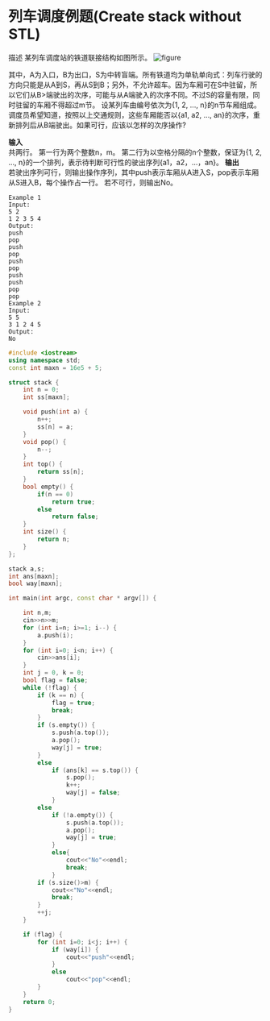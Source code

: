 # 列车调度例题(Create stack without STL)
描述
某列车调度站的铁道联接结构如图所示。
![figure](https://github.com/WangleiO/Data-Structure/blob/master/03bc70595803464554b5f6b69a21962beb038264.png?raw=true)

其中，A为入口，B为出口，S为中转盲端。所有铁道均为单轨单向式：列车行驶的方向只能是从A到S，再从S到B；另外，不允许超车。因为车厢可在S中驻留，所以它们从B>端驶出的次序，可能与从A端驶入的次序不同。不过S的容量有限，同时驻留的车厢不得超过m节。
设某列车由编号依次为{1, 2, ..., n}的n节车厢组成。调度员希望知道，按照以上交通规则，这些车厢能否以{a1, a2, ..., an}的次序，重新排列后从B端驶出。如果可行，应该以怎样的次序操作?

**输入**  
共两行。
第一行为两个整数n，m。
第二行为以空格分隔的n个整数，保证为{1, 2, ..., n}的一个排列，表示待判断可行性的驶出序列{a1，a2，...，an}。 
**输出**  
若驶出序列可行，则输出操作序列，其中push表示车厢从A进入S，pop表示车厢从S进入B，每个操作占一行。
若不可行，则输出No。
```
Example 1
Input:
5 2
1 2 3 5 4
Output:
push
pop
push
pop
push
pop
push
push
pop
pop
Example 2
Input:
5 5
3 1 2 4 5
Output:
No
```
```c++
#include <iostream>
using namespace std;
const int maxn = 16e5 + 5;

struct stack {
    int n = 0;
    int ss[maxn];

    void push(int a) {
        n++;
        ss[n] = a;
    }
    void pop() {
        n--;
    }
    int top() {
        return ss[n];
    }
    bool empty() {
        if(n == 0)
            return true;
        else
            return false;
    }
    int size() {
        return n;
    }
};

stack a,s;
int ans[maxn];
bool way[maxn];

int main(int argc, const char * argv[]) {

    int n,m;
    cin>>n>>m;
    for (int i=n; i>=1; i--) {
        a.push(i);
    }
    for (int i=0; i<n; i++) {
        cin>>ans[i];
    }
    int j = 0, k = 0;
    bool flag = false;
    while (!flag) {
        if (k == n) {
            flag = true;
            break;
        }
        if (s.empty()) {
            s.push(a.top());
            a.pop();
            way[j] = true;
        }
        else
            if (ans[k] == s.top()) {
                s.pop();
                k++;
                way[j] = false;
            }
        else
            if (!a.empty()) {
                s.push(a.top());
                a.pop();
                way[j] = true;
            }
            else{
                cout<<"No"<<endl;
                break;
            }
        if (s.size()>m) {
            cout<<"No"<<endl;
            break;
        }
        ++j;
    }

    if (flag) {
        for (int i=0; i<j; i++) {
            if (way[i]) {
                cout<<"push"<<endl;
            }
            else
                cout<<"pop"<<endl;
        }
    }
    return 0;
}
```
